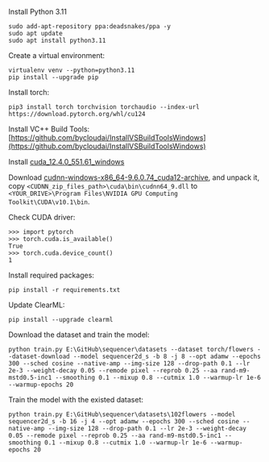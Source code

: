 Install Python 3.11

```
sudo add-apt-repository ppa:deadsnakes/ppa -y
sudo apt update
sudo apt install python3.11
```

Create a virtual environment:

```
virtualenv venv --python=python3.11
pip install --upgrade pip
```

Install torch:

```
pip3 install torch torchvision torchaudio --index-url https://download.pytorch.org/whl/cu124
```

Install VC++ Build Tools: [https://github.com/bycloudai/InstallVSBuildToolsWindows](https://github.com/bycloudai/InstallVSBuildToolsWindows)

Install [cuda_12.4.0_551.61_windows](https://developer.download.nvidia.com/compute/cuda/12.4.0/local_installers/cuda_12.4.0_551.61_windows.exe)

Download [cudnn-windows-x86_64-9.6.0.74_cuda12-archive](https://developer.download.nvidia.com/compute/cudnn/redist/cudnn/windows-x86_64/cudnn-windows-x86_64-9.6.0.74_cuda12-archive.zip), and unpack it, copy `<CUDNN_zip_files_path>\cuda\bin\cudnn64_9.dll` to `<YOUR_DRIVE>\Program Files\NVIDIA GPU Computing Toolkit\CUDA\v10.1\bin`.

Check CUDA driver:

```
>>> import pytorch
>>> torch.cuda.is_available()
True
>>> torch.cuda.device_count()
1
```

Install required packages:
```
pip install -r requirements.txt
```

Update ClearML:

```
pip install --upgrade clearml
```

Download the dataset and train the model:

```
python train.py E:\GitHub\sequencer\datasets --dataset torch/flowers --dataset-download --model sequencer2d_s -b 8 -j 8 --opt adamw --epochs 300 --sched cosine --native-amp --img-size 128 --drop-path 0.1 --lr 2e-3 --weight-decay 0.05 --remode pixel --reprob 0.25 --aa rand-m9-mstd0.5-inc1 --smoothing 0.1 --mixup 0.8 --cutmix 1.0 --warmup-lr 1e-6 --warmup-epochs 20
```

Train the model with the existed dataset:

```
python train.py E:\GitHub\sequencer\datasets\102flowers --model sequencer2d_s -b 16 -j 4 --opt adamw --epochs 300 --sched cosine --native-amp --img-size 128 --drop-path 0.1 --lr 2e-3 --weight-decay 0.05 --remode pixel --reprob 0.25 --aa rand-m9-mstd0.5-inc1 --smoothing 0.1 --mixup 0.8 --cutmix 1.0 --warmup-lr 1e-6 --warmup-epochs 20
```
